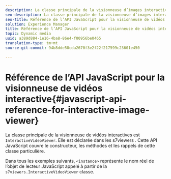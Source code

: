 ```yaml
---
description: La classe principale de la visionneuse d’images interactive est InteractiveVideoViewer. Elle est déclarée dans les  s7viewers . Cette API JavaScript couvre le constructeur, les méthodes et les rappels de cette classe particulière.
seo-description: La classe principale de la visionneuse d’images interactive est InteractiveVideoViewer. Elle est déclarée dans les  s7viewers . Cette API JavaScript couvre le constructeur, les méthodes et les rappels de cette classe particulière.
seo-title: Référence de l’API JavaScript pour la visionneuse de vidéos interactive
solution: Experience Manager
title: Référence de l’API JavaScript pour la visionneuse de vidéos interactive
topic: Dynamic media
uuid: a389d884-1e16-4ba8-86e4-f00956be0465
translation-type: tm+mt
source-git-commit: 94b8dde58cda2670f3e2f22f217599c23601e450

---
```



# Référence de l’API JavaScript pour la visionneuse de vidéos interactive{#javascript-api-reference-for-interactive-image-viewer}

La classe principale de la visionneuse de vidéos interactives est `InteractiveVideoViewer`. Elle est déclarée dans les  s7viewers . Cette API JavaScript couvre le constructeur, les méthodes et les rappels de cette classe particulière.

Dans tous les exemples suivants, `<instance>` représente le nom réel de l’objet de lecteur JavaScript appelé à partir de la `s7viewers.InteractiveVideoViewer` classe.
